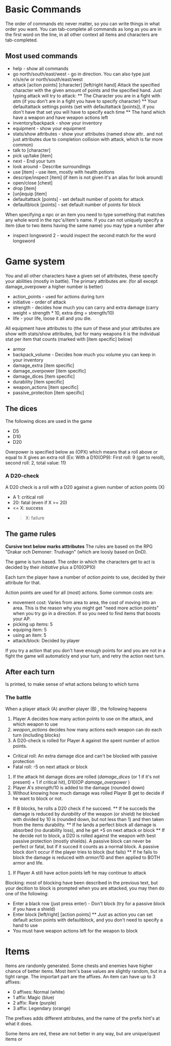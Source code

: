 Basic Commands
=============
The order of commands etc never matter, so you can write things in what order you want.
You can tab-complete all commands as long as you are in the first word on the line, in all other context
all items and characters are tab-completed.

## Most used commands
* help - show all commands
* go north/south/east/west - go in direction.
	You can also type just n/s/e/w or north/south/east/west
* attack [action points] [character] [left/right hand]
	Attack the specified character with the given amount of points and the specified hand.
	Just typing attack will try to attack:
** The Character you are in a fight with atm (if you don't are in a fight you have to specify character)
** Your defaultattack settings points (set with defaultattack [points]), if you don't have that set you will have to specify each time
** The hand which have a weapon and have weapon actions left
* inventory/backpack - show your inventory
* equipment - show your equipment
* stats/show attributes - show your attributes (named show attr.. and not just attributes due to completion collision with attack, which is far more common)
* talk to [character]
* pick up/take [item]
* next - End your turn
* look around - Describe surroundings
* use [item] - use item, mostly with health potions
* descripe/inspect [item] (if item is not given it's an alias for look around)
* open/close [chest]
* drop [item]
* [un]equip [item]
* defaultattack [points] - set default number of points for attack
* defaultblock [points] - set default number of points for block

When specifying a npc or an item you need to type something that matches any whole word in the npc's/item's name.
If you can not uniquely specify a item (due to two items having the same name) you may type a number after
* inspect longsword 2 - would inspect the second match for the word longsword

Game system
==========
You and all other characters have a given set of attributes, these specify your abilities (mostly in battle).
The primary attributes are: (for all except damage_overpower a higher number is better)

* action_points - used for actions during turn
* initiative - order of attack
* strength - decides how much you can carry and extra damage (carry weight = strength * 10, extra dmg = strength/10)
* life - your life, loose it all and you die.

All equipment have attributes to (the sum of these and your attributes are show with stats/show attributes, but
for many weapons it is the individual stat per item that counts (marked with [item specific] below)

* armor
* backpack_volume - Decides how much you volume you can keep in your inventory
* damage_extra [item specific]
* damage_overpower [item specific]
* damage_dices [item specific]
* durability [item specific]
* weapon_actions [item specific]
* passive_protection [item specific]

## The dices
The following dices are used in the game
* D5
* D10
* D20

Overpower is specified below as (OPX) which means that a roll above or equal to X gives an extra roll
(Ex: With a D10(OP9): First roll: 9 (get to reroll), second roll: 2, total value: 11)

### A D20-check
A D20 check is a roll with a D20 against a given number of action points (X)
* A 1: critical roll
* 20: fatal (even if X >= 20)
* <= X: success
* > X: failure

## The game rules
__Cursive text below marks atttributes__
The rules are based on the RPG "Drakar och Demoner: Trudvagn" (which are loosly based on DnD).

The game is turn based. The order in which the characters get to act is decided by their _initiative_ plus a D10(OP10)

Each turn the player have a number of _action points_ to use, decided by their attribute for that.

Action points are used for all (most) actions. Some common costs are:
* movement cost: Varies from area to area, the cost of moving into an area. This is the reason why you might get "need more action points" when you try go in a direction. If so you need to find items that boosts your AP.
* picking up items: 5
* equiping item: 5
* using an item: 5
* attack/block: Decided by player

If you try a action that you don't have enough points for and you are not in a fight the game will automaticly end your turn,
and retry the action next turn.

After each turn
--
Is printed, to make sense of what actions belong to which turns

### The battle
When a player attack (A) another player (B) , the following happens

1. Player A decides how many action points to use on the attack, and which weapon to use
1. _weapon_actions_ decides how many actions each weapon can do each turn (including blocks)
1. A D20-check is rolled for Player A against the spent number of action points.
* Critical roll: An extra damage dice and can't be blocked with passive protection
* Fatal roll: -5 on next attack or block
1. If the attack hit damage dices are rolled (_damage_dices_ (or 1 if it's not present)  + 1 if critical hit), D10(OP _damage_overpower_ )
1. Player A's _strength_/10 is added to the damage (rounded down)
1. Without knowing how much damage was rolled Player B get to decide if he want to block or not.
* If B blocks, he rolls a D20 check if he succeed.
** If he succeds the damage is reduced by  _durability_ of the weapon (or shield) he blocked with divided by 10 is (rounded down, but not less than 1)
	and then taken from the items durability.
** If he lands a perfect block all damage is absorbed (no durability loss), and he get +5 on next attack or block
** If he decide not to block, a D20 is rolled against the weapon with best passive protection (mostly shields).
	A passive block can never be perfect or fatal, but if it succed it counts as a normal block.
	A passive block don't occur if the player tries to block (but fails)
** If he fails to block the damage is reduced with _armor_/10 and then applied to BOTH armor and life.
1. If Player A still have action points left he may continue to attack

Blocking: most of blocking have been described in the previous text, but your decition to block is prompted when you are attacked,
you may then do one of the following:
* Enter a black row (just press enter) - Don't block (try for a passive block if you have a shield)
* Enter block [left/right] [action points]
** Just as action you can set default action points with defaultblock, and you don't need to specify a hand to use
* You must have weapon actions left for the weapon to block


Items
=======

Items are randomly generated. Some chests and enemies have higher chance of better items.
Most item's base values are slightly random, but in a tight range. The importart part are the affixes.
An item can have up to 3 affixes:
* 0 affixes: Normal (white)
* 1 affix: Magic (blue)
* 2 affix: Rare (purple)
* 3 affix: Legendary (orange)

The prefixes adds different attributes, and the name of the prefix hint's at what it does.

Some items are red, these are not better in any way, but are unique/quest items or
